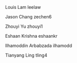 Louis Lam        leelaw
                        
Jason Chang      zechen6
                        
Zhouyi Yu        zhouyi1
                        
Eshaan Krishna   eshaankr
                        
Ilhamoddin Arbabzada ilhamodd
                        
Tianyang Ling    tling4
